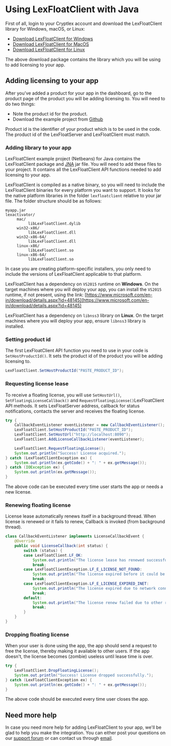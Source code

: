 # Using LexFloatClient with Java

First of all, login to your Cryptlex account and download the LexFloatClient library for Windows, macOS, or Linux:

* [Download LexFloatClient for Windows](https://app.cryptlex.com/downloads)
* [Download LexFloatClient for MacOS](https://app.cryptlex.com/downloads)
* [Download LexFloatClient for Linux](https://app.cryptlex.com/downloads)

The above download package contains the library which you will be using to add licensing to your app.

## Adding licensing to your app

After you've added a product for your app in the dashboard, go to the product page of the product you will be adding licensing to. You will need to do two things:

* Note the product id for the product.
* Download the example project from [Github](https://github.com/cryptlex/lexfloatclient-java)

Product id is the identifier of your product which is to be used in the code. The product id of the LexFloatServer and LexFloatClient must match.

### Adding library to your app

LexFloatClient example project \(Netbeans\) for Java contains the LexFloatClient package and [JNA](https://github.com/java-native-access/jna) jar file. You will need to add these files to your project. It contains all the LexFloatClient API functions needed to add licensing to your app.

LexFloatClient is compiled as a native binary, so you will need to include the LexFloatClient binaries for every platform you want to support. It looks for the native platform libraries in the folder `lexfloatclient` relative to your jar file. The folder structure should be as follows:

```text
myapp.jar
lexactivator/
     mac/
          libLexFloatClient.dylib
     win32-x86/
          libLexFloatClient.dll
     win32-x86-64/
          libLexFloatClient.dll
     linux-x86/
          libLexFloatClient.so
     linux-x86-64/
          libLexFloatClient.so
```

In case you are creating platform-specific installers, you only need to include the versions of LexFloatClient applicable to that platform.

LexFloatClient has a dependency on `VS2015` runtime on **Windows**. On the target machines where you will deploy your app, you can install the `VS2015` runtime, if not present, using the link: [https://www.microsoft.com/en-in/download/details.aspx?id=48145](https://www.microsoft.com/en-in/download/details.aspx?id=48145)

LexFloatClient has a dependency on `libnss3` library on **Linux**. On the target machines where you will deploy your app, ensure `libnss3` library is installed.

### Setting product id

The first LexFloatClient API function you need to use in your code is `SetHostProductId()`. It sets the product id of the product you will be adding licensing to. 

```java
LexFloatClient.SetHostProductId("PASTE_PRODUCT_ID");
```

### Requesting license lease

To receive a floating license, you will use `SetHostUrl()`, `SetFloatingLicenseCallback()` and `RequestFloatingLicense()`LexFloatClient API methods. It sets LexFloatServer address, callback for status notifications, contacts the server and receives the floating license.

```java
try {
    CallbackEventListener eventListener = new CallbackEventListener();
    LexFloatClient.SetHostProductId("PASTE_PRODUCT_ID");
    LexFloatClient.SetHostUrl("http://localhost:8090");
    LexFloatClient.AddLicenseCallbackListener(eventListener);

    LexFloatClient.RequestFloatingLicense();
    System.out.println("Success! License acquired.");
} catch (LexFloatClientException ex) {
    System.out.println(ex.getCode() + ": " + ex.getMessage());
} catch (IOException ex) {
    System.out.println(ex.getMessage());
}
```

The above code can be executed every time user starts the app or needs a new license.

### Renewing floating license

License lease automatically renews itself in a background thread. When license is renewed or it fails to renew, Callback is invoked \(from background thread\).

```java
class CallbackEventListener implements LicenseCallbackEvent {
    @Override
    public void LicenseCallback(int status) {
        switch (status) {
        case LexFloatClient.LF_OK:
            System.out.println("The license lease has renewed successfully.");
            break;
        case LexFloatClientException.LF_E_LICENSE_NOT_FOUND:
            System.out.println("The license expired before it could be renewed.");
            break;
        case LexFloatClientException.LF_E_LICENSE_EXPIRED_INET:
            System.out.println("The license expired due to network connection failure.");
            break;
        default:
            System.out.println("The license renew failed due to other reason. Error code: " + Integer.toString(status));
            break;
        }
    }
}
```

### Dropping floating license

When your user is done using the app, the app should send a request to free the license, thereby making it available to other users. If the app doesn't, the license becomes \(zombie\) useless until lease time is over.

```java
try {
    LexFloatClient.DropFloatingLicense();
    System.out.println("Success! License dropped successfully.");
} catch (LexFloatClientException ex) {
    System.out.println(ex.getCode() + ": " + ex.getMessage());
}
```

The above code should be executed every time user closes the app.

## Need more help

In case you need more help for adding LexFloatClient to your app, we'll be glad to help you make the integration. You can either post your questions on our [support forum](https://forums.cryptlex.com) or can contact us through [email](mailto:support@cryptlex.com?Subject=Using%20LexFloatClient).

